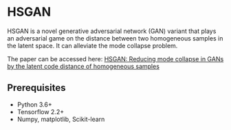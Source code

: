 # HSGAN

HSGAN is a novel generative adversarial network (GAN) variant that plays an adversarial game on the distance between two homogeneous samples  in the latent space.
It can alleviate the mode collapse problem.

The paper can be accessed here: [HSGAN: Reducing mode collapse in GANs by the latent code distance of homogeneous samples](https://www.sciencedirect.com/science/article/abs/pii/S1077314221001570)

Prerequisites
------
* Python 3.6+
* Tensorflow 2.2+
* Numpy, matplotlib, Scikit-learn
